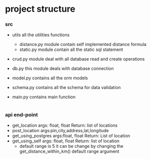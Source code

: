 # project structure
 ### src
 * utils all the utilities functions
    * distance.py module contain self implemented distance 
    formula
    * static.py module contain all the static sql statement
 
 * crud.py module deal with all database read and create operations
 * db.py this module deals with database connection
 * model.py contains all the orm models
 * schema.py contains all the schema for data validation
 * main.py contains main function
 
 # ##############################################################
 
 ### api end-point
 * get_location args: float, float Return: list of locations
 * post_location args:pin,city,address,lat,longitude
 * get_using_postgres args:float, float Return: List of location
 * get_using_self args: float, float Return: list of location
    * default range is 5 it can be change by changing the 
    get_distance_within_km() default range argument 